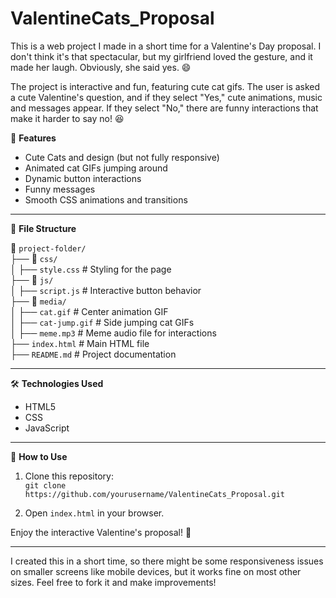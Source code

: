 # ValentineCats_Proposal

This is a web project I made in a short time for a Valentine's Day proposal. I don't think it's that spectacular, but my girlfriend loved the gesture, and it made her laugh. Obviously, she said yes. 😄

The project is interactive and fun, featuring cute cat gifs. The user is asked a cute Valentine's question, and if they select "Yes," cute animations, music and messages appear. If they select "No," there are funny interactions that make it harder to say no! 😆

🚀 **Features**

- Cute Cats and design (but not fully responsive)
- Animated cat GIFs jumping around
- Dynamic button interactions
- Funny messages
- Smooth CSS animations and transitions

___________________________

📂 **File Structure**

📁 `project-folder/`  
├── 📁 `css/`  
│   ├── `style.css`  # Styling for the page  
├── 📁 `js/`  
│   ├── `script.js`  # Interactive button behavior  
├── 📁 `media/`  
│   ├── `cat.gif`  # Center animation GIF  
│   ├── `cat-jump.gif`  # Side jumping cat GIFs  
│   ├── `meme.mp3`  # Meme audio file for interactions  
├── `index.html`  # Main HTML file  
├── `README.md`  # Project documentation

___________________________

🛠️ **Technologies Used**

- HTML5  
- CSS  
- JavaScript

___________________________

📜 **How to Use**

1. Clone this repository:  
   `git clone https://github.com/yourusername/ValentineCats_Proposal.git`
   
2. Open `index.html` in your browser.

Enjoy the interactive Valentine's proposal! 🎉

___________________________

I created this in a short time, so there might be some responsiveness issues on smaller screens like mobile devices, but it works fine on most other sizes. Feel free to fork it and make improvements!
